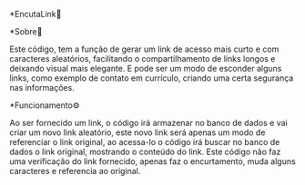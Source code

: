 *EncutaLink🤏

*Sobre👀

Este código, tem a função de gerar um link de acesso mais curto e com caracteres aleatórios, facilitando o compartilhamento de links longos e deixando visual mais elegante. 
E pode ser um modo de esconder alguns links, como exemplo de contato em currículo, criando uma certa segurança nas informações.

*Funcionamento⚙️

Ao ser fornecido um link, o código irá armazenar no banco de dados e vai criar um novo link aleatório,
este novo link será apenas um modo de referenciar o link original, ao acessa-lo o código irá buscar no banco de dados o link original,
mostrando o conteúdo do link.
Este código não faz uma verificação do link fornecido, apenas faz o encurtamento, muda alguns caracteres e referencia ao original. 
